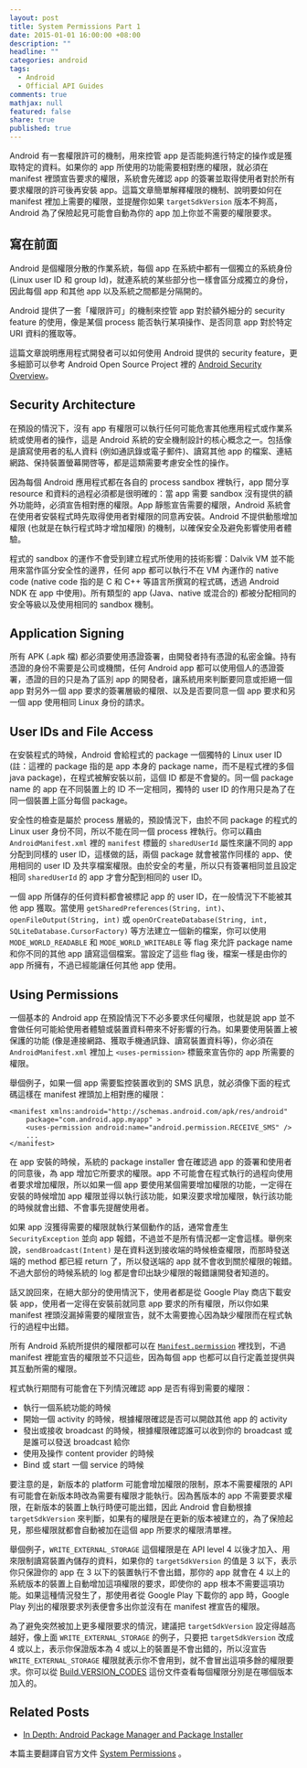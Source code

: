 ```yaml
---
layout: post
title: System Permissions Part 1
date: 2015-01-01 16:00:00 +08:00
description: ""
headline: ""
categories: android
tags: 
  - Android
  - Official API Guides
comments: true
mathjax: null
featured: false
share: true
published: true
---
```



Android 有一套權限許可的機制，用來控管 app 是否能夠進行特定的操作或是獲取特定的資料。如果你的 app 所使用的功能需要相對應的權限，就必須在 manifest 裡頭宣告要求的權限，系統會先確認 app 的簽署並取得使用者對於所有要求權限的許可後再安裝 app。這篇文章簡單解釋權限的機制、說明要如何在 manifest 裡加上需要的權限，並提醒你如果 <code>targetSdkVersion</code> 版本不夠高，Android 為了保險起見可能會自動為你的 app 加上你並不需要的權限要求。


## 寫在前面


Android 是個權限分散的作業系統，每個 app 在系統中都有一個獨立的系統身份 (Linux user ID 和 group Id)，就連系統的某些部分也一樣會區分成獨立的身份，因此每個 app 和其他 app 以及系統之間都是分隔開的。


Android 提供了一套「權限許可」的機制來控管 app 對於額外細分的 security feature 的使用，像是某個 process 能否執行某項操作、是否同意 app 對於特定 URI 資料的獲取等。


這篇文章說明應用程式開發者可以如何使用 Android 提供的 security feature，更多細節可以參考 Android Open Source Project 裡的 <a href="http://source.android.com/devices/tech/security/" target="_new">Android Security Overview</a>。


## Security Architecture
	
在預設的情況下，沒有 app 有權限可以執行任何可能危害其他應用程式或作業系統或使用者的操作，這是 Android 系統的安全機制設計的核心概念之一。包括像是讀寫使用者的私人資料 (例如通訊錄或電子郵件)、讀寫其他 app 的檔案、連結網路、保持裝置螢幕開啓等，都是這類需要考慮安全性的操作。


因為每個 Android 應用程式都在各自的 process sandbox 裡執行，app 間分享 resource 和資料的過程必須都是很明確的：當 app 需要 sandbox 沒有提供的額外功能時，必須宣告相對應的權限。App 靜態宣告需要的權限，Android 系統會在使用者安裝程式時先取得使用者對權限的同意再安裝。Android 不提供動態增加權限 (也就是在執行程式時才增加權限) 的機制，以確保安全及避免影響使用者體驗。


程式的 sandbox 的運作不會受到建立程式所使用的技術影響：Dalvik VM 並不能用來當作區分安全性的邊界，任何 app 都可以執行不在 VM 內運作的 native code (native code 指的是 C 和 C++ 等語言所撰寫的程式碼，透過 Android NDK 在 app 中使用)。所有類型的 app (Java、native 或混合的) 都被分配相同的安全等級以及使用相同的 sandbox 機制。


## Application Signing
	

所有 APK (.apk 檔) 都必須要使用憑證簽署，由開發者持有憑證的私密金鑰。持有憑證的身份不需要是公司或機關，任何 Android app 都可以使用個人的憑證簽署，憑證的目的只是為了區別 app 的開發者，讓系統用來判斷要同意或拒絕一個 app 對另外一個 app 要求的簽署層級的權限、以及是否要同意一個 app 要求和另一個 app 使用相同 Linux 身份的請求。


## User IDs and File Access


在安裝程式的時候，Android 會給程式的 package 一個獨特的 Linux user ID (註：這裡的 package 指的是 app 本身的 package name，而不是程式裡的多個 java package)，在程式被解安裝以前，這個 ID 都是不會變的。同一個 package name 的 app 在不同裝置上的 ID 不一定相同，獨特的 user ID 的作用只是為了在同一個裝置上區分每個 package。


安全性的檢查是屬於 process 層級的，預設情況下，由於不同 package 的程式的 Linux user 身份不同，所以不能在同一個 process 裡執行。你可以藉由 <code>AndroidManifest.xml</code> 裡的 <code>manifest</code> 標籤的 <code>sharedUserId</code> 屬性來讓不同的 app 分配到同樣的 user ID，這樣做的話，兩個 package 就會被當作同樣的 app、使用相同的 user ID 及共享檔案權限。由於安全的考量，所以只有簽署相同並且設定相同 <code>sharedUserId</code> 的 app 才會分配到相同的 user ID。


一個 app 所儲存的任何資料都會被標記 app 的 user ID，在一般情況下不能被其他 app 獲取。當使用 <code>getSharedPreferences(String, int)</code>、 <code>openFileOutput(String, int)</code> 或 <code>openOrCreateDatabase(String, int, SQLiteDatabase.CursorFactory)</code> 等方法建立一個新的檔案，你可以使用 <code>MODE_WORLD_READABLE</code> 和 <code>MODE_WORLD_WRITEABLE</code> 等 flag 來允許 package name 和你不同的其他 app 讀寫這個檔案。當設定了這些 flag 後，檔案一樣是由你的 app 所擁有，不過已經能讓任何其他 app 使用。


## Using Permissions

一個基本的 Android app 在預設情況下不必多要求任何權限，也就是說 app 並不會做任何可能給使用者體驗或裝置資料帶來不好影響的行為。如果要使用裝置上被保護的功能 (像是連接網路、獲取手機通訊錄、讀寫裝置資料等)，你必須在 <code>AndroidManifest.xml</code> 裡加上 <code>&lt;uses-permission&gt;</code> 標籤來宣告你的 app 所需要的權限。


舉個例子，如果一個 app 需要監控裝置收到的 SMS 訊息，就必須像下面的程式碼這樣在 manifest 裡頭加上相對應的權限：
	

    <manifest xmlns:android="http://schemas.android.com/apk/res/android"
        package="com.android.app.myapp" >
        <uses-permission android:name="android.permission.RECEIVE_SMS" />
        ...
    </manifest>


在 app 安裝的時候，系統的 package installer 會在確認過 app 的簽署和使用者的同意後，為 app 增加它所要求的權限。app 不可能會在程式執行的過程向使用者要求增加權限，所以如果一個 app 要使用某個需要增加權限的功能，一定得在安裝的時候增加 app 權限並得以執行該功能，如果沒要求增加權限，執行該功能的時候就會出錯、不會事先提醒使用者。


如果 app 沒獲得需要的權限就執行某個動作的話，通常會產生 <code>SecurityException</code> 並向 app 報錯，不過並不是所有情況都一定會這樣。舉例來說，<code>sendBroadcast(Intent)</code> 是在資料送到接收端的時候檢查權限，而那時發送端的 method 都已經 return 了，所以發送端的 app 就不會收到關於權限的報錯。不過大部份的時候系統的 log 都是會印出缺少權限的報錯讓開發者知道的。


話又說回來，在絕大部分的使用情況下，使用者都是從 Google Play 商店下載安裝 app，使用者一定得在安裝前就同意 app 要求的所有權限，所以你如果 manifest 裡頭沒漏掉需要的權限宣告，就不太需要擔心因為缺少權限而在程式執行的過程中出錯。


所有 Android 系統所提供的權限都可以在 <a href="https://developer.android.com/reference/android/Manifest.permission.html" target="_new"><code>Manifest.permission</code></a> 裡找到，不過 manifest 裡能宣告的權限並不只這些，因為每個 app 也都可以自行定義並提供與其互動所需的權限。


程式執行期間有可能會在下列情況確認 app 是否有得到需要的權限：


*   執行一個系統功能的時候
*   開始一個 activity 的時候，根據權限確認是否可以開啟其他 app 的 activity
*   發出或接收 broadcast 的時候，根據權限確認誰可以收到你的 broadcast 或是誰可以發送 broadcast 給你
*   使用及操作 content provider 的時候
*   Bind 或 start 一個 service 的時候

要注意的是，新版本的 platform 可能會增加權限的限制，原本不需要權限的 API 有可能會在新版本時改為需要有權限才能執行。因為舊版本的 app 不需要要求權限，在新版本的裝置上執行時便可能出錯，因此 Android 會自動根據 <code>targetSdkVersion</code> 來判斷，如果有的權限是在更新的版本被建立的，為了保險起見，那些權限就都會自動被加在這個 app 所要求的權限清單裡。


舉個例子，<code>WRITE_EXTERNAL_STORAGE</code> 這個權限是在 API level 4 以後才加入、用來限制讀寫裝置內儲存的資料，如果你的 <code>targetSdkVersion</code> 的值是 3 以下，表示你只保證你的 app 在 3 以下的裝置執行不會出錯，那你的 app 就會在 4 以上的系統版本的裝置上自動增加這項權限的要求，即使你的 app 根本不需要這項功能。如果這種情況發生了，那使用者從 Google Play 下載你的 app 時，Google Play 列出的權限要求列表便會多出你並沒有在 manifest 裡宣告的權限。


為了避免突然被加上更多權限要求的情況，建議把 <code>targetSdkVersion</code> 設定得越高越好，像上面 <code>WRITE_EXTERNAL_STORAGE</code> 的例子，只要把 <code>targetSdkVersion</code> 改成 4 或以上，表示你保證版本為 4 或以上的裝置是不會出錯的，所以沒宣告 <code>WRITE_EXTERNAL_STORAGE</code> 權限就表示你不會用到，就不會冒出這項多餘的權限要求。你可以從 <a href="https://developer.android.com/reference/android/os/Build.VERSION_CODES.html" target="_new">Build.VERSION_CODES</a> 這份文件查看每個權限分別是在哪個版本加入的。



## Related Posts
*   <a href="http://java.dzone.com/articles/depth-android-package-manager" target="_new">In Depth: Android Package Manager and Package Installer</a>


本篇主要翻譯自官方文件 [System Permissions](https://developer.android.com/guide/topics/security/permissions.html) 。

